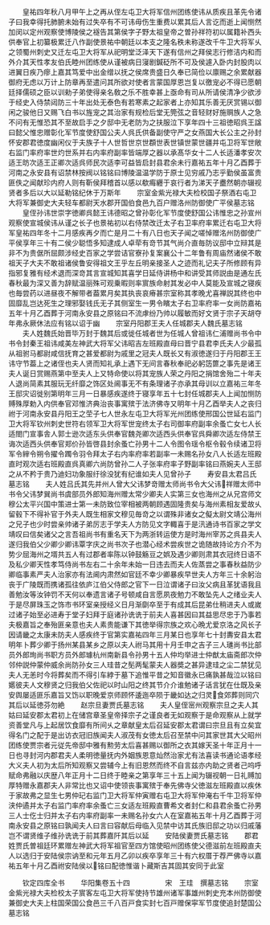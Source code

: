 <!-- { "loadSidebar": true } -->
　　皇祐四年秋八月甲午上之再从侄左屯卫大将军信州团练使讳从质疾且革先令诸子曰我幸得托肺腑未始有过失卒有不可讳毋伤生重费以累其后人言讫而逝上闻恻然加闵以定州观察使博陵侯之襚告其第侯字子野太祖皇帝之曽孙祥符初以属籍补西头供奉官上初纂极累迁八作副使景祐中朝廷以本支之隆名秩未称遂改千牛卫大将军乆之领蜀州刺史又迁左屯卫大将军从祀明堂泛泽天下遂有信州之拜侯志行修洁内和而外介其天性孝友伯氏睦州团练使从谨被病日寖剧鍼砭所不可及侯遽入卧内封股肉以进翼日疾乃瘳上嘉其笃爱中出金缯以抚之侯席贵盛日久奉已简俭以廪赐之余累献器御府无虑以万计上防章再至遣问其所欲对使者言蒙国厚恩岂复以徼宠必不得已愿朝廷择儒硕之臣以训勑子弟使得亲名敎之乐不胜幸甚上亟命有司从所请侯清净少欲涉于经史入侍禁闼防三十年出处无泰色有若寒素之起家者上亦知其乐善无厌赏锡以御闲之骏他日又赐飞白书以旌宠之其治家有规检后堂无筦弦之音轻财好施赒族人之急不问有无惟恐其不至故启手之夕邸中无老防为之扶服泣下享年四十三祖徳昭呉王諡曰懿父惟忠赠彰化军节度使舒国公夫人呉氏供备副使守严之女燕国大长公主之孙封怀安郡君徳度幽闲仪于夫族子十人世哲世京世頵世表世镇世蒙世疆并屯卫将军世敞右监门率府率世灼世系并右内率府副率皆端厚之器以承髙华女十二人长适潘孝安次适王昉次适王正卿次适呉师民次适李可益皆启封县君余未行嘉祐五年十月乙酉葬于河南之永安县有诏禁林按阀以铭铭曰博陵温温学防于原士见穷戚乃志乎勤侯虽富贵匪佚之闻献珍内府人则有靳侯拜稽首以感以欷痗纒于哀行者为涕天子衋然朝亦辍视贤者多后以大以延勒铭纪休于万斯年
　　宗室金紫光禄大夫检校国子祭酒右屯卫大将军兼御史大夫轻车都尉天水郡开国伯食邑九百户赠洛州防御使广平侯墓志铭
　　皇侄孙讳世崇字徳卿呉懿王讳德昭之曾孙彰化军节度使舒国公讳惟忠之孙宣州观察使宣城侯讳从谨之长子也景祐初以右侍禁改迁太子右卫率府率累迁右屯卫大将军皇祐四年冬十二月感疾再夕而亡是月二十有八日也天子闻之嗟悼赠洺州防御使广平侯享年三十有二侯少聪悟多知逮成人卓荦有竒节其气尚介直毎防议邸中立辩其是非不为贵倨所屈颇涉经史百家之学尝诘官寮孙复案襄公十二年鲁有周庙然诸侯不敢祖天子大夫不敢祖诸侯鲁安得祖文王乎左丘明亲接圣人之迹而礼记夫子所修顾有异指邪复雅有经术退而深竒其言宣城知其喜学日延侍讲杨中和讲受其师説由是通左氏春秋最为深又善为辞赋温丽殊可观乗暇则率賔族命射其发必中人莫能及宣城之寝疾也毎尝药以进昼夜不解带者葢累月矣其执丧哀瘠甚宗室称其孝晚尤喜禅説其终也中固靡乱岂达死生之理邪娶钱氏无子其侧室生一男令矉太子右卫率府率一女尚防嘉祐五年十月乙酉葬于河南永安县之原铭曰不流虖纷乃帅以履敏而好文贤于宗子天胡夺年弗永厥休法应有铭以诏于幽
　　宗室丹阳郡王夫人任城郡夫人魏氏墓志铭
　　夫人姓魏氏始晋毕万封于魏其后或徙任城者世为任城人曾祖讳仁浦赠尚书令中书令封秦王祖讳咸美左神武大将军父讳昭吉左班殿直母曰晋宁县君李氏夫人少最孤从祖驸马都尉咸信抚育之甚爱都尉为戚里之冠夫人既长又有淑徳遂归于丹阳郡王王讳守节葢上之诸侄也夫人贤而知礼承上遇下无间言春秋奉祀必躬笾篚之事先是诸王夫人诞日赏赐燕第中至夫人上又特命使以将其宠族人荣之丹阳之捐馆舍殆二十年夫人退尚简素其服玩无纤靡之饰区处阃事无不有条理诸子亦承其母训以立嘉祐三年冬王邸灾诏徙别第明年三月一日暴感疾遂终于寝享年五十七封任城郡夫人上闻加恻防赙殊厚勅入内供奉官邓惟济典治丧事寓殡于法济佛寺又明年十月乙酉举夫人之丧归祔于河南永安县丹阳王之茔子七人世永左屯卫大将军光州团练使邢国公世延右监门卫大将军钦州刺史世符右领军卫大将军世宠终太子右司御率府副率余蚤亡女七人长适閤门宣事舎人郭士逊次适东头供奉官魏尧卿次适西头供奉官呉舜卿次适左侍禁王诲次适西头供奉官郑价孙皆啓县封余蚤亡孙男十二人令图令瑶令枢令毂令续诸卫将军令縡令朔令擢令躅令羽令拜太子右内率府率若副率一未赐名孙女八人长适左班殿直时观次适右班殿直呉真卿六尚防曾孙二人子张率府率子野副率铭曰燕婉夫人王邸之从不矜于贵乃迪妇功象服纡徐没犹有纪谁如夫人见曾孙子
　　寿安县太君吕氏墓志铭
　　夫人姓吕氏其先并州人曾大父讳梦竒赠太师尚书令大父讳祥赠太师中书令父讳梦巽尚书虞部员外郎知海州赠太常少卿夫人实第三女也海州之从兄宫师文穆公太平兴国中策进士第一未防致位宰相被两朝顾遇固隆贵矣与海州素相友爱故乆留毂下不得补官于外夫人既生相家文穆见毎竒之以谓殊非诸女之儗太尉文靖公海州之兄子也少时尝亲帅诸子弟厉志于学夫人方防见文字輙喜于是汛通诗书百家之学文靖叹曰信矣诸父之言吾祖尚书有重名天下为两浙转运使方是时海州宰苏之呉县夫人遂归我伯父少卿少卿讳覃字庆之尚书次子也潜心经术尝疾世之诡随故持论方介不为势少屈海州之壻共五人有过郡者率陈以钟鼓觞豆之娯及遇少卿则肃其衣冠终日语不及私少卿天性孝笃侍尚书左右二十余年未始一日违去而夫人佐蒸尝之事春秋益防少卿临事素严夫人治家亦有法阃内肃然如官廷不幸少卿暴疾早世夫人方年三十余躬治丧于广陵既而携诸孤往依庐江伯父侍郎之官下一日泣谓诸子曰汝父病且革犹语我且善勉汝等汝钟罚不天何以奉遗言诸子号顿咸自言愿夙夜勉力不敢坠先人之绪业夫人于是尽屏珠玉之饰市书环室亲授经义日月渐劘卒至于有成其后昆弟仕稍进夫人或嵗过诸子始至必进寿于堂子妇拜于庭诸孙诜诜于前夫人喜甚因曰其益思尽忠于乃事若夫极嘉旨之奉殆匪亲意也夫人素贵能谦下其徳举得宗族之欢心晩尤爱京洛之风长子因请畿之太康未防夫人感疾终于官第实嘉祐四年三月某日也享年七十封夀安县太君明年卜葬少卿于扬州某县某乡之原以夫人祔马其用十月壬申之吉子三人璡尚书比部员外郎珣尚书职方员外郎璩杭州南新县令孙男十五人仲均举进士仲猷太庙斋郎次仲邻仲説仲蒙仲威余尚防孙女三人珪昔之髧两髦蒙夫人器奬之甚异逮珪之尘二禁犹见夫人无恙时今将葬矣而不得引车綍于墓下追惟平昔之知音徽永已痛孰甚哉泣以铭曰嬺彼夫人文穆贤之归我伯父佐祀以时山阳之终其节介介谁勉诸子话言犹在仕既及亲安舆屡适匪乐嘉旨又饬以职晚爱京师顾怀逶迤卒陨于畿如达之归灵食郊葬则同穴其后以延徳芬勿絶
　　赵宗旦妻贾氏墓志铭
　　夫人皇侄宻州观察宗旦之夫人其姑曰延安郡太君初上在储宫章圣皇帝择宗子之谨良者无如观察于是命观察从上就学资善堂凡与上起居饮食靡有所间乆之章献皇太后召延安郡太君谓曰宗旦且有立矣宜得名门之配于是出访衣冠旧族闻夫人淑茂有女徳太后召至禁中问其家世其大父昭州团练使贾宗者元従先帝邸中雅有勲劳太后喜甚赐以御所之衣其嫁天圣十年正月十一日也寻封河内郡君夫人柔明徳量抚内外姻族恩意灿然治家尤有法喜读书通论语孝经大义夫人初为太后所知观察又尝辅今上有旧恩然而终不自言兹亦内助之贤者己呜呼赋命弗融以庆歴八年正月十二日终于睦亲之第享年三十五上闻为辍视朝一日礼赙加厚特赠永嘉郡夫人非常比也又诏中使领丧事寓殡于奉先佛寺父徳滋左班殿直以疾休于家故弗之显生七男仲玘右监门卫大将军仲寅赠右屯卫大将军仲淹右千牛卫将军仲浃仲遹并太子右监门率府率余蚤亡三女适左班殿直曹希文者封仁和县君余蚤亡孙男三人士仡士归并太子右内率府副率一未赐名孙女六人在室嘉祐五年十月乙酉葬于河南永安县之原铭曰孰闻夫人曰言曰容献后母临入见禁中访其氏族旧邸之功以归戚藩岂不谓贤维子维孙诜诜于前其葬嘉阡其后以延
　　安陆侯妻贾氏墓志铭
　　郡君姓贾氏曽祖廷环累赠左神武大将军祖官至四方馆使昭州团练使父德滋前左班殿直夫人以选归于安陆侯宗讷至和元年五月乙卯以疾卒享年三十有六权厝于荐严佛寺以嘉祐五年十月乙酉祔安陆侯以铭曰配徳惟谐卜藏斯吉其固其安同于此室














　　钦定四库全书
　　华阳集卷五十四　　　　　宋　王珪　撰墓志铭
　　宗室金紫光禄大夫检校太子賔客左屯卫大将军使持节雄州诸军事雄州刺史充本州防御使兼御史大夫上柱国荣国公食邑三千八百戸食实封七百戸赠保寜军节度使追封楚国公墓志铭
